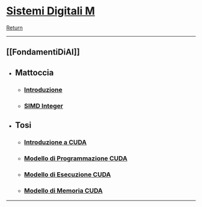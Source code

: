 # [Sistemi Digitali M](https://www.unibo.it/it/studiare/dottorati-master-specializzazioni-e-altra-formazione/insegnamenti?codiceMateria=72943&annoAccademico=2024&codiceCorso=5826&single=True&search=True)

[Return](../../README.md)

---

## [[FondamentiDiAI]]

- ## Mattoccia 
  - ### [Introduzione](./0.0_Introduzione.md)
  - ### [SIMD Integer](./1.1_SIMD_Integer.md)
- ## Tosi
  - ### [Introduzione a CUDA](./2.0_Cuda_Introduction.md)
  - ### [Modello di Programmazione CUDA](./2.1_Modello_di_Programmazione_Cuda.md)
  - ### [Modello di Esecuzione CUDA](./2.2_Modello_di_Esecuzione_Cuda.md)
  - ### [Modello di Memoria CUDA](./2.3_Modello_di_Memoria_Cuda.md)
  
---

